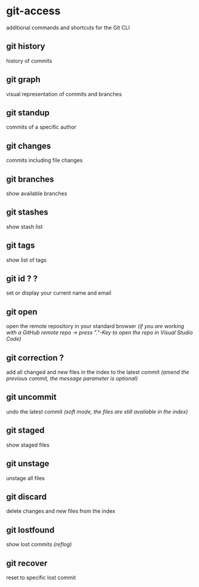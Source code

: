 # git-access
additional commands and shortcuts for the Git CLI


## git history
history of commits

## git graph
visual representation of commits and branches

## git standup <author>
commits of a specific author

## git changes
commits including file changes

## git branches
show available branches

## git stashes
show stash list

## git tags
show list of tags

## git id <name>? <email>?
set or display your current name and email

## git open
open the remote repository in your standard browser *(if you are working with a GitHub remote repo -> press "."-Key to open the repo in Visual Studio Code)*

## git correction <message>?
add all changed and new files in the index to the latest commit *(amend the previous commit, the message parameter is optional)*

## git uncommit
undo the latest commit *(soft mode, the files are still available in the index)*

## git staged
show staged files

## git unstage
unstage all files

## git discard
delete changes and new files from the index

## git lostfound
show lost commits *(reflog)*

## git recover <commitid>
reset to specific lost commit
